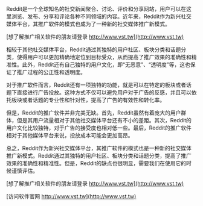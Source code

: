 Reddit是一个全球知名的社交新闻聚合、讨论、评价和分享网站，用户可以在这里浏览、发布、分享和评论各种不同领域的内容。近年来，Reddit作为新兴社交媒体平台，其推广软件的模式也成为了一种新的社交媒体推广新模式。

[想了解推广相关软件的朋友请登录 http://www.vst.tw](http://www.vst.tw)

相较于其他社交媒体平台，Reddit通过其独特的用户社区、板块分类和话题分类，使得用户可以更加精确地定位到目标受众，从而提高了推广效果的准确性和精准性。此外，Reddit还有自己独特的用户文化，即“无恶意”、“透明度”等，这也保证了推广过程的公正性和透明度。

对于推广软件而言，Reddit还有一项独特的功能，就是可以在特定的板块或者话题下直接进行广告投放。这种方式不仅可以避免用户对于广告的反感，并且可以依托板块或者话题的专业性和针对性，提高了广告的有效性和转化率。

但是，Reddit的推广软件并非完美无缺。首先，Reddit虽然有着庞大的用户群体，但是其用户流量相对于其他社交媒体平台还有不小的差距。其次，Reddit的用户文化比较独特，对于广告的接受度也相对低一些。最后，Reddit的推广软件相对于其他媒体平台来说，投放成本可能会更加高昂。

总之，Reddit作为新兴社交媒体平台，其推广软件的模式也是一种新的社交媒体推广新模式。Reddit通过其独特的用户社区、板块分类和话题分类，提高了推广效果的准确性和精准性。但是，Reddit的缺点也很明显，需要我们在使用它的时候谨慎评估。

[想了解推广相关软件的朋友请登录 http://www.vst.tw](http://www.vst.tw)


[访问软件官网 http://www.vst.tw](http://www.vst.tw)
